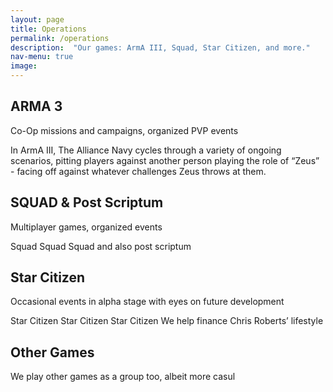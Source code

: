 ```yaml
---
layout: page
title: Operations
permalink: /operations
description:  "Our games: ArmA III, Squad, Star Citizen, and more."
nav-menu: true
image: 
---
```


<div id="main" class="alt">
<section id="one">
<div class="inner">

<h2>ARMA 3</h2>

<p>Co-Op missions and campaigns, organized PVP events</p>

<p>In ArmA III, The Alliance Navy cycles through a variety of ongoing scenarios, pitting players against another person playing the role of “Zeus” - facing off against whatever challenges Zeus throws at them.</p>

</div>
</section>
<section id="two">
<div class="inner">

<h2>SQUAD & Post Scriptum</h2>

<p>Multiplayer games, organized events</p>

<p>Squad Squad Squad and also post scriptum</p>

</div>
</section>
<section id="three">
<div class="inner">

<h2>Star Citizen</h2>

<p>Occasional events in alpha stage with eyes on future development</p>

<p>Star Citizen Star Citizen Star Citizen We help finance Chris Roberts’ lifestyle</p>

</div>
</section>
<section id="four">
<div class="inner">

<h2>Other Games</h2>

<p>We play other games as a group too, albeit more casul</p>

</div>
</section>
</div>
